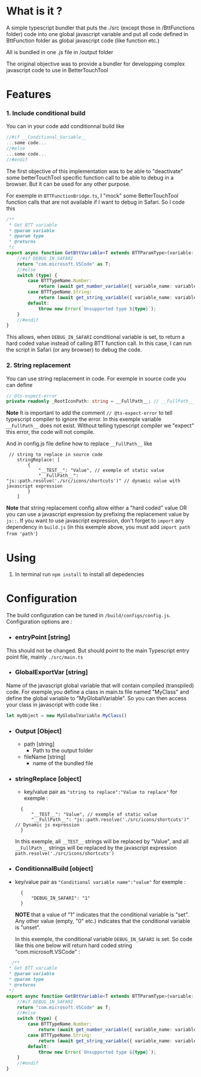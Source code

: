 # What is it ?
A simple typescript bundler that puts the ./src (except those in /BttFunctions folder) code into one global javascript variable and put all code defined in BttFunction folder as global javascript code (like function etc.)

All is bundled in one .js file in /output folder

The original objective was to provide a bundler for developping complex javascript code to use in BetterTouchTool


# Features
### 1. Include conditional build

You can in your code add conditionnal build like
```javascript
//#if __Conditional_Variable__
...some code...
//#else
...some code...
//#endif
```
The first objective of this implementation was to be able to "deactivate" some betterTouchTool specific function call to be able to debug in a browser. But it can be used for any other purpose.

For exemple in `BTTFunctionBridge.ts`, I "mock" some BetterTouchTool function calls that are not available if I want to debug in Safari. So I code this
```typescript
/**
 * Get BTT variable
 * @param variable 
 * @param type 
 * @returns 
 */
export async function GetBttVariable<T extends BTTParamType>(variable: string, type: T): Promise<T> {
    //#if DEBUG_IN_SAFARI
    return "com.microsoft.VSCode" as T;
    //#else
    switch (type) {
        case BTTTypeName.Number:
            return (await get_number_variable({ variable_name: variable })) as T;
        case BTTTypeName.String:
            return (await get_string_variable({ variable_name: variable })) as T;
        default:
            throw new Error(`Unsupported type ${type}`);
    }
    //#endif
}
```
This allows, when `DEBUG_IN_SAFARI` conditional variable is set, to return a hard coded value instead of calling BTT function call. In this case, I can run the script in Safari (or any browser) to debug the code.


### 2. String replacement

You can use string replacement in code. For exemple in source code you can define
```typescript
// @ts-expect-error
private readonly _RootIconPath: string = __FullPath__; // __FullPath__ will be replace at build time
```
**Note** It is important to add the comment `// @ts-expect-error` to tell typescript compiler to ignore the error. In this exemple variable `__FullPath__` does not exist. Without telling typescript compiler we "expect" this error, the code will not compile.

And in config.js file define how to replace `__FullPath__` like
```jsonc
 // string to replace in source code
    stringReplace: [
        {
            "__TEST__": "Value", // exemple of static value
            "__FullPath__": "js::path.resolve('./src/icons/shortcuts')" // dynamic value with javascript expression
        }
    ]
``` 
**Note** that string replacement config allow either a "hard coded" value OR you can use a javascript expression by prefixing the replacement value by `js::`. If you want to use javascript expression, don't forget to `import` any dependency in `build.js` (in this exemple above, you must add `import path from 'path'`)
# Using
1. In terminal run `npm install` to install all depedencies

# Configuration
The build configuration can be tuned in `/build/configs/config.js`. Configuration options are :
* ### entryPoint [string]

This should not be changed. But should point to the main Typescript entry point file, mainly `./src/main.ts`
* ### GlobalExportVar [string]

Name of the javascript global variable that will contain compiled (transpiled) code. For exemple,you define a class in main.ts file named "MyClass" and define the global variable to "MyGlobalVariable". So you can then access your class in javascript with code like :
```javascript
let myObject = new MyGlobalVariable.MyClass()
```
* ### Output [Object]
  * path [string]
    * Path to the output folder
  * fileName [string]
    * name of the bundled file
* ### stringReplace [object]
  * key/value pair as `"string to replace":"Value to replace"` for exemple :
  ```jsonc
    {
        "__TEST__": "Value", // exemple of static value
        "__FullPath__": "js::path.resolve('./src/icons/shortcuts')" // Dynamic js expression
    }

  ```
  In this exemple, all `__TEST__` strings will be replaced by "Value", and all `__FullPath__` strings will be replaced by the javascript expression `path.resolve('./src/icons/shortcuts')` 
* ### ConditionnalBuild [object]
* key/value pair as `"Conditional variable name":"value"` for exemple :
  ```jsonc
    {
        "DEBUG_IN_SAFARI": "1"
    }

  ```
  **NOTE** that a value of "1" indicates that the conditional variable is "set". Any other value (empty, "0" etc.) indicates that the conditional variable is "unset".


  In this exemple, the conditional variable `DEBUG_IN_SAFARI` is set. So code like this one below will return hard coded string "com.microsoft.VSCode" : 
```typescript
  /**
 * Get BTT variable
 * @param variable 
 * @param type 
 * @returns 
 */
export async function GetBttVariable<T extends BTTParamType>(variable: string, type: T): Promise<T> {
    //#if DEBUG_IN_SAFARI
    return "com.microsoft.VSCode" as T;
    //#else
    switch (type) {
        case BTTTypeName.Number:
            return (await get_number_variable({ variable_name: variable })) as T;
        case BTTTypeName.String:
            return (await get_string_variable({ variable_name: variable })) as T;
        default:
            throw new Error(`Unsupported type ${type}`);
    }
    //#endif
}
```
